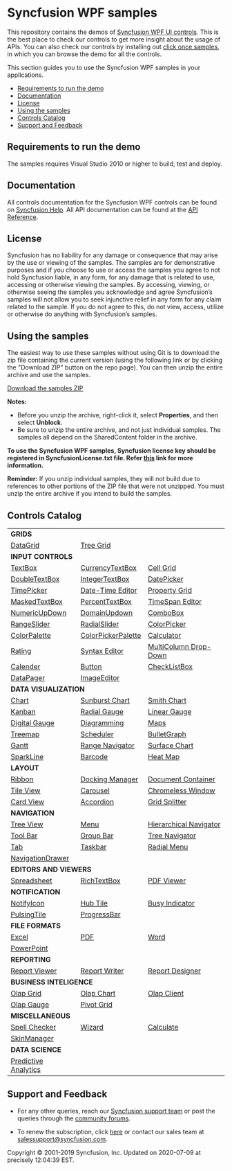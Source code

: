 # Syncfusion WPF samples 

This repository contains the demos of [Syncfusion WPF UI controls](https://www.syncfusion.com/products/wpf?utm_source=github&utm_medium=listing). This is the best place to check our controls to get more insight about the usage of APIs. You can also check our controls by installing out [click once samples](https://www.syncfusion.com/demos), in which you can browse the demo for all the controls.

This section guides you to use the Syncfusion WPF samples in your applications.

* [Requirements to run the demo](#requirements-to-run-the-demo)
* [Documentation](#documentation)
* [License](#license)
* [Using the samples](#using-the-samples)
* [Controls Catalog](#controls-catalog)
* [Support and Feedback](#support-and-feedback)

## <a name="requirements-to-run-the-demo"></a>Requirements to run the demo ##

The samples requires Visual Studio 2010 or higher to build, test and deploy. 

## <a name="documentation"></a>Documentation ##

All controls documentation for the Syncfusion WPF controls can be found on [Syncfusion Help](https://help.syncfusion.com/wpf/welcome-to-syncfusion-essential-wpf?utm_source=github&utm_medium=listing). All API documentation can be found at the [API Reference](https://help.syncfusion.com/cr/wpf?utm_source=github&utm_medium=listing).

## <a name="license"></a>License ##

Syncfusion has no liability for any damage or consequence that may arise by the use or viewing of the samples. The samples are for demonstrative purposes and if you choose to use or access the samples you agree to not hold Syncfusion liable, in any form, for any damage that is related to use, accessing or otherwise viewing the samples. By accessing, viewing, or otherwise seeing the samples you acknowledge and agree Syncfusion’s samples will not allow you to seek injunctive relief in any form for any claim related to the sample. If you do not agree to this, do not view, access, utilize or otherwise do anything with Syncfusion’s samples.

## <a name="using-the-samples"></a>Using the samples ##

The easiest way to use these samples without using Git is to download the zip file containing the current version (using the following link or by clicking the "Download ZIP" button on the repo page). You can then unzip the entire archive and use the samples.

   [Download the samples ZIP](../../archive/master.zip)

   **Notes:** 
   * Before you unzip the archive, right-click it, select **Properties**, and then select **Unblock**.
   * Be sure to unzip the entire archive, and not just individual samples. The samples all depend on the SharedContent folder in the archive.  

**To use the Syncfusion WPF samples, Syncfusion license key should be registered in SyncfusionLicense.txt file. Refer [this](https://www.syncfusion.com/kb/9002?utm_source=github&utm_medium=listing) link for more information.**



**Reminder:** If you unzip individual samples, they will not build due to references to other portions of the ZIP file that were not unzipped. You must unzip the entire archive if you intend to build the samples.


## <a name="controls-catalog"></a>Controls Catalog ## 

<table>
  <tr>
    <td colspan="3" rowspan="1">
    <b>GRIDS<b>
    </td>
</tr>    
<tr>
  <td>
    <a href="DataGrid">DataGrid</a>
  </td>
  <td>
    <a href="TreeGrid">Tree Grid</a>
  </td>
  <td/>
</tr>
<tr> 
  <td colspan="3" rowspan="1"><b>INPUT CONTROLS</b></td>
</tr>
<tr>
  
<td>
<a href="AutoComplete">TextBox</a>
</td>
<td>
<a href="Input%20Controls/Currency%20TextBox">CurrencyTextBox</a>
</td>
<td>
    <a href="GridControl">Cell Grid</a>
  </td>
</tr>
  <tr>
  <td>
<a href="Input%20Controls/Double%20TextBox">DoubleTextBox</a>
</td>
  <td>
<a href="Input%20Controls/Integer%20TextBox">IntegerTextBox</a>
</td>
  <td>
<a href="DateTimePicker/DatePicker">DatePicker</a>
</td>

</tr>
   <tr>
   <td>
  <a href="DateTimePicker/TimePicker">TimePicker</a>
</td>
<td>
<a href="Input%20Controls/DateTime%20Edit">Date-Time Editor</a>
</td>
<td>
    <a href="PropertyGrid">Property Grid</a>
  </td>
</tr>
  
   <tr>
    <td>
    <a href="Input%20Controls/Masked%20Text%20Box">MaskedTextBox</a>
</td>
  <td>
<a href="Input%20Controls/Percent%20TextBox">PercentTextBox</a>
</td>
<td>
<a href="Input%20Controls/TimeSpan%20Edit">TimeSpan Editor</a>
</td>
</tr>
<tr>
<td>
<a href="Input%20Controls/UpDown">NumericUpDown</a>
</td>
  <td>
<a href="Input%20Controls/Domain%20UpDown">DomainUpdown</a>
</td>
<td>
<a href="ComboBoxAdv">ComboBox</a>
</td>
</tr>
<tr>
<td>
<a href="Range%20Slider/Range%20Slider">RangeSlider</a>
</td>
<td>
<a href="RadialSlider">RadialSlider</a>
</td>
<td>
<a href="Color%20Picker/Color%20Picker">ColorPicker</a>
</td>
</tr>
<tr>
<td>
<a href="ColorPallete">ColorPalette</a>
</td>
<td>
<a href="Color%20Picker/Color%20Picker%20Palette">ColorPickerPalette</a>
</td>
<td>
<a href="Calculator/Calculator">Calculator</a>
</td>
</tr>
<tr>
<td>
<a href="Rating">Rating</a>
</td>
<td>
  <a href="Syntax%20Editor/Language-Based%20Highlighting">Syntax Editor</a>
</td>
<td>
<a href="MultiColumn%20Dropdown/MultiColumnDropDownDemo">MultiColumn Drop-Down</a>
</td>
</tr>
<tr>
<td>
<a href="Calendar">Calender</a>
</td>
<td>
<a href="Buttons">Button</a>
</td>
<td>
<a href="CheckListBox">CheckListBox</a>
</td>
</tr>
<tr>
<td>
<a href="DataPager">DataPager</td>
</td>
<td>
<a href="Image%20Editor">ImageEditor</a>
</td>
<td/>
</tr>

<tr>
    <td colspan="3" rowspan="1">
    <b>DATA VISUALIZATION<b>
    </td>
</tr>  
  
  <tr>
<td>
<a href="Chart">Chart</a>
</td>
<td>
<a href="Sunburst%20Chart">Sunburst Chart</a>
</td>
<td>
<a href="Smith%20Chart">Smith Chart</a>
</td>

</tr>
  <tr>
  <td>
<a href="Kanban">Kanban</a>
</td>
<td>
<a href="Gauges/CircularGauge">Radial Gauge</a>
</td>
<td>
<a href="Gauges/LinearGauge">Linear Gauge</a>
</td>

</tr>
   <tr>
   <td>
<a href="Gauges/DigitalGauge">Digital Gauge</a>
</td>
<td>
<a href="Diagram">Diagramming</a>
</td>
<td>
<a href="Map">Maps</a>
</td>
</tr>
  
   <tr>
   <td>
<a href="TreeMap">Treemap</a>
</td>
<td>
<a href="Schedule">Scheduler</a>
</td>
<td>
<a href="BulletGraph">BulletGraph</a>
</td>

</tr>
<tr>
<td>
<a href="Gantt">Gantt</a>
</td>
<td>
<a href="Chart/DateTimeRangeNavigator">Range Navigator</a>
</td>
<td>
<a href="Chart/Surface%20Chart">Surface Chart</a>
</td>
</tr>
<tr>
<td>
<a href="Chart/SparkLine">SparkLine</a>
</td>

<td>
<a href="Barcode">Barcode</a>
</td>
<td>
<a href="HeatMap">Heat Map</a>
</td>
</tr>

<tr> 
  <td colspan="3" rowspan="1"><b>LAYOUT</b></td>
</tr>
<tr>
  <td>
<a href="Ribbon">Ribbon</a>
</td>
<td>
<a href="Docking%20Manager">Docking Manager</a>
</td>
<td>
<a href="Docking%20Manager/Document%20Container">Document Container</a>
</td>

</tr>
  <tr>
  <td>
<a href="Tile%20View">Tile View</a>
</td>
  <td>
<a href="Carousel/Carousel">Carousel</a>
</td>
  <td>
<a href="Chromeless%20Window/Chromeless%20Window">Chromeless Window</a>
</td>

</tr>
<tr>
<td>
<a href="Card%20View/Card%20View">Card View</a>
</td>
<td>
<a href="Accordion">Accordion</a>
</td>
<td>
<a href="GridSplitter/Getting%20Started">Grid Splitter</a>
</td>
</tr>

<tr> 
  <td colspan="3" rowspan="1"><b>NAVIGATION</b></td>
</tr>
<tr>
  <td>
<a href="Tree%20View">Tree View</a>
</td>
<td>
<a href="Menu%20Control">Menu</a>
</td>
<td>
<a href="Hierarchy%20Navigator/Getting%20Started">Hierarchical Navigator</a>
</td>
</tr>
  <tr>
  <td>
<a href="ToolBar/Getting%20Started">Tool Bar</a>
</td>

  <td>
<a href="GroupBar">Group Bar</a>
</td>
 <td>
<a href="TreeNavigator">Tree Navigator</a>
</td>
</tr>
  <tr>
  
</tr>
<tr>
  <td>
<a href="TabControl">Tab</a>
</td>
<td>
<a href="TaskBar/Getting%20Started">Taskbar</a>
</td>
<td>
<a href="RadialMenu">Radial Menu</a>
</td>
</tr>
<tr>
<td>
<a href="Navigation%20Drawer/Getting%20Started">NavigationDrawer</a>
</td>
<td/>
<td/>
</tr>

<tr><td colspan="3" rowspan="1"><b>EDITORS AND VIEWERS</b></td></tr>
<tr>
<td>
    <a href="Spreadsheet">Spreadsheet</a>
  </td>
  
 <td>
<a href="RichTextBox">RichTextBox</a>
</td>
<td>
<a href="PDF%20Viewer">PDF Viewer</a>
</td>
</tr>

<tr><td colspan="3" rowspan="1"><b> NOTIFICATION</b></td></tr>
<tr>
<td>
<a href="Notify%20Icon/Notify%20Icon">NotifyIcon</a>
</td>
<td>
<a href="HubTile">Hub Tile</a>
</td>
 <td>
 <a href="Busy%20Indicator">Busy Indicator</a>
</tr>
<tr>
<td>
<a href="PulsingTile">PulsingTile</a>
</td>
<td>
<a href="SfProgressBar">ProgressBar</a>
</td>
<td/>
</tr>

<tr><td colspan="3" rowspan="1"><b>FILE FORMATS</b></td></tr>
<tr>
  <td>
   <a href="XlsIO">Excel</a>
</td>
<td>
<a href="PDF">PDF</a>
</td>
<td>
<a href="DocIO">Word</a>
</td>
  </tr>
  <tr>
 <td>
<a href="Presentation">PowerPoint</a>
</td>
  <td/>
  <td/>
</tr>

<tr><td colspan="3" rowspan="1"><b>REPORTING</b></td></tr>
<tr>
  <td>
   <a href="Report%20Viewer">Report Viewer</a>
</td>
<td>
<a href="Report%20Writer">Report Writer</a>
</td>
<td>
<a href="Report%20Designer">Report Designer</a>
</td>

</tr>

<tr><td colspan="3" rowspan="1"><b>BUSINESS INTELIGENCE</b></td></tr>
<tr>
  <td>
   <a href="OlapGrid">Olap Grid</a>
</td>
<td>
<a href="OlapChart">Olap Chart</a>
</td>
<td>
<a href="OlapClient">Olap Client</a>
</td>
  </tr>
  <tr>
<td>
<a href="OlapGauge">Olap Gauge</a>
</td>
  <td>
<a href="Pivot%20Grid">Pivot Grid</a>
</td>
  <td/>
</tr>

<tr><td colspan="3" rowspan="1"><b>MISCELLANEOUS</b></td></tr>
<tr>
<td>
<a href="SfSpellChecker">Spell Checker</a>
</td>
<td>
<a href="Wizard/Wizard%20Control">Wizard</a>
</td>
  <td>
<a href="Calculate">Calculate</a>
</td>
</tr>
<tr>
<td>
<a href="Skin%20Manager">SkinManager</a>
</td>
<td/>
<td/>
</tr>

<tr> 
  <td colspan="3" rowspan="1"><b>DATA SCIENCE</b></td>
</tr>
<tr>
  <td>
<a href="Predictive%20Analytics/PMMLWPFSampleBrowser">Predictive Analytics</a>
</td>
<td/>
  <td/>
</tr>
</table>

## <a name="support-and-feedback"></a>Support and Feedback ##

* For any other queries, reach our [Syncfusion support team](https://www.syncfusion.com/support/directtrac/incidents/newincident?utm_source=github&utm_medium=listing) or post the queries through the [community forums](https://www.syncfusion.com/forums?utm_source=github&utm_medium=listing).

* To renew the subscription, click [here](https://www.syncfusion.com/sales/products?utm_source=github&utm_medium=listing) or contact our sales team at <salessupport@syncfusion.com>.

<p>Copyright © 2001-2019 Syncfusion, Inc. Updated on 2020-07-09 at precisely 12:04:39 EST.</p>
  
